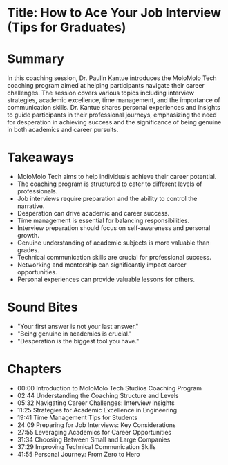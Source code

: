 # Title: How to Ace Your Job Interview (Tips for Graduates)

# Summary
In this coaching session, Dr. Paulin Kantue introduces the MoloMolo Tech coaching program aimed at helping participants navigate their career challenges. The session covers various topics including interview strategies, academic excellence, time management, and the importance of communication skills. Dr. Kantue shares personal experiences and insights to guide participants in their professional journeys, emphasizing the need for desperation in achieving success and the significance of being genuine in both academics and career pursuits.

# Takeaways
- MoloMolo Tech aims to help individuals achieve their career potential.
- The coaching program is structured to cater to different levels of professionals.
- Job interviews require preparation and the ability to control the narrative.
- Desperation can drive academic and career success.
- Time management is essential for balancing responsibilities.
- Interview preparation should focus on self-awareness and personal growth.
- Genuine understanding of academic subjects is more valuable than grades.
- Technical communication skills are crucial for professional success.
- Networking and mentorship can significantly impact career opportunities.
- Personal experiences can provide valuable lessons for others.

# Sound Bites
- "Your first answer is not your last answer."
- "Being genuine in academics is crucial."
- "Desperation is the biggest tool you have."

# Chapters
- 00:00 Introduction to MoloMolo Tech Studios Coaching Program
- 02:44 Understanding the Coaching Structure and Levels
- 05:32 Navigating Career Challenges: Interview Insights
- 11:25 Strategies for Academic Excellence in Engineering
- 19:41 Time Management Tips for Students
- 24:09 Preparing for Job Interviews: Key Considerations
- 27:55 Leveraging Academics for Career Opportunities
- 31:34 Choosing Between Small and Large Companies
- 37:29 Improving Technical Communication Skills
- 41:55 Personal Journey: From Zero to Hero
